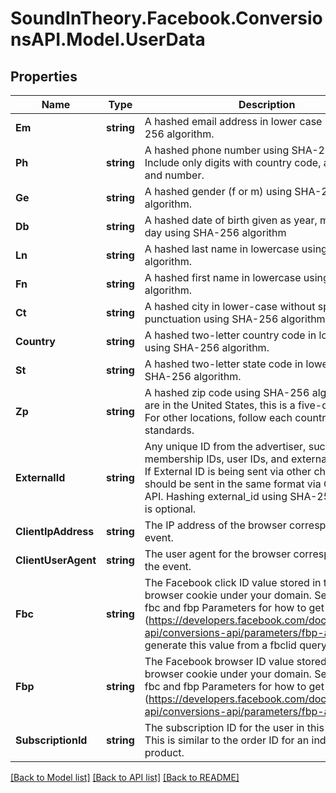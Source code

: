 
# SoundInTheory.Facebook.ConversionsAPI.Model.UserData

## Properties

Name | Type | Description | Notes
------------ | ------------- | ------------- | -------------
**Em** | **string** | A hashed email address in lower case using SHA-256 algorithm. | [optional] 
**Ph** | **string** | A hashed phone number using SHA-256 algorithm. Include only digits with country code, area code, and number. | [optional] 
**Ge** | **string** | A hashed gender (f or m) using SHA-256 algorithm. | [optional] 
**Db** | **string** | A hashed date of birth given as year, month, and day using SHA-256 algorithm | [optional] 
**Ln** | **string** | A hashed last name in lowercase using SHA-256 algorithm. | [optional] 
**Fn** | **string** | A hashed first name in lowercase using SHA-256 algorithm. | [optional] 
**Ct** | **string** | A hashed city in lower-case without spaces or punctuation using SHA-256 algorithm. | [optional] 
**Country** | **string** | A hashed two-letter country code in lowercase using SHA-256 algorithm. | [optional] 
**St** | **string** | A hashed two-letter state code in lowercase using SHA-256 algorithm. | [optional] 
**Zp** | **string** | A hashed zip code using SHA-256 algorithm. If you are in the United States, this is a five-digit zip code. For other locations, follow each country&#39;s standards. | [optional] 
**ExternalId** | **string** | Any unique ID from the advertiser, such as loyalty membership IDs, user IDs, and external cookie IDs. If External ID is being sent via other channels, it should be sent in the same format via Conversions API. Hashing external_id using SHA-256 algorithm is optional. | [optional] 
**ClientIpAddress** | **string** | The IP address of the browser corresponding to the event. | [optional] 
**ClientUserAgent** | **string** | The user agent for the browser corresponding to the event. | [optional] 
**Fbc** | **string** | The Facebook click ID value stored in the _fbc browser cookie under your domain. See Managing fbc and fbp Parameters for how to get this value (https://developers.facebook.com/docs/marketing-api/conversions-api/parameters/fbp-and-fbc), or generate this value from a fbclid query parameter. | [optional] 
**Fbp** | **string** | The Facebook browser ID value stored in the _fbp browser cookie under your domain. See Managing fbc and fbp Parameters for how to get this value (https://developers.facebook.com/docs/marketing-api/conversions-api/parameters/fbp-and-fbc). | [optional] 
**SubscriptionId** | **string** | The subscription ID for the user in this transaction. This is similar to the order ID for an individual product. | [optional] 

[[Back to Model list]](../README.md#documentation-for-models)
[[Back to API list]](../README.md#documentation-for-api-endpoints)
[[Back to README]](../README.md)

